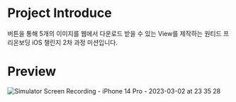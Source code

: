 # Project Introduce
버튼을 통해 5개의 이미지를 웹에서 다운로드 받을 수 있는 View를 제작하는 원티드 프리온보딩 iOS 챌린지 2차 과정 미션입니다.

# Preview
![Simulator Screen Recording - iPhone 14 Pro - 2023-03-02 at 23 35 28](https://user-images.githubusercontent.com/45925685/222460176-620cf42d-78ce-4663-b0ba-68fb42da58ac.gif)
